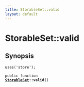 ```yaml
---
title: StorableSet::valid
layout: default
---
```


# StorableSet::valid

## Synopsis

<code>uses('store');</code>

<code>public function <b><a href="StorableSet">StorableSet</a>::valid</b>()</code>

